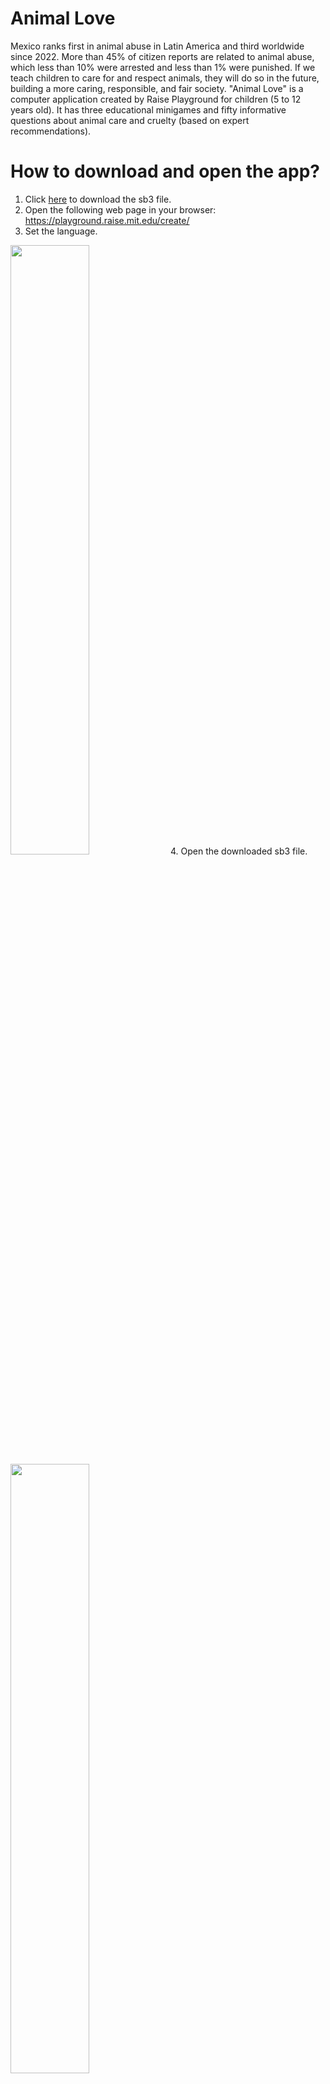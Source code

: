 # Animal Love

Mexico ranks first in animal abuse in Latin America and third worldwide since 2022. More than 45% of citizen reports are related to animal abuse, which less than 10% were arrested and less than 1% were punished. If we teach children to care for and respect animals, they will do so in the future, building a more caring, responsible, and fair society. "Animal Love" is a computer application created by Raise Playground for children (5 to 12 years old). It has three educational minigames and fifty informative questions about animal care and cruelty (based on expert recommendations).

# How to download and open the app?

1. Click <a href="https://github.com/IMClick-Project/Programming/raw/refs/heads/main/Technovation%20Girls/Animal%20Love.sb3" target="_blank">here</a> to download the sb3 file.
2. Open the following web page in your browser: <a href="https://playground.raise.mit.edu/create/" target="_blank">https://playground.raise.mit.edu/create/</a>
3. Set the language.
<img src="https://github.com/IMClick-Project/Programming/blob/main/Technovation%20Girls/Step%203.png" height="50%">
4. Open the downloaded sb3 file.
<img src="https://github.com/IMClick-Project/Programming/blob/main/Technovation%20Girls/Step%2041.png" height="50%">
<img src="https://github.com/IMClick-Project/Programming/blob/main/Technovation%20Girls/Step%2042.png" height="50%">
5. Allow the use of a camera.
<img src="https://github.com/IMClick-Project/Programming/blob/main/Technovation%20Girls/Step%205.png" height="25%">
6. Maximize the screen and click the Go button to start the application.
<img src="https://github.com/IMClick-Project/Programming/blob/main/Technovation%20Girls/Step%2061.png" height="50%">
<img src="https://github.com/IMClick-Project/Programming/blob/main/Technovation%20Girls/Step%2062.png" height="50%">

# More information

* Pitch Video: 
* Technical Video: 
* The sb3 file has documentation about the app programming through comments.

# Attributions and references

## Audiovisual resources

* **canva.com** images, audiovisual effects, and fonts.
* **dafont.com**: Kimberly Geswein.
* **flaticon.com**: frdmn, Gohsantosadrive, jessicurr11, jocularityart, kerismaker, Pixel perfect, SoulGIE, Stickers, Surfsup.Vector, smashingstocks, surang, vectorsmarket15.   
* **freepik.com**: brgfx, freepik, stockgiu, rawpixel.com, user16264697.
* **playground.raise.mit.edu** images and audios.
* **shareicon.net**: arrows.
* **vecteezy.com**: iyikon. 
* **vectorstock.com**: TioDwiyanto.
* **youtube.com**: Adriana Sofia, Freedom Music Library, Magic Footprints, Música Para Videos, Roa: Tema, TV UNAM, x NKS Songs. 
* Arvizu Tovar, L. O., & Téllez Reyes Retana, E. R. (2016). Bienestar Animal en México: Un Panorama Normativo. Universidad Nacional Autónoma de México: Facultad de Medicina Veterinaria y Zootecnia. Mexico City, Mexico.
* Casasola Rivera, W. (2021, February 9). Perros encadenados: el maltrato animal culturalmente aceptado. Hoy En El TEC. **https://www.tec.ac.cr/hoyeneltec/2021/02/09/perros-encadenados-maltrato-animal-culturalmente-aceptado**
* Corridas de toros (2023, May 9). PETA Latino. **https://www.petalatino.com/sobre/nuestros-temas/los-animales-no-son-nuestros-para-usarlos-como-entretenimiento/corridas-de-toros/**
* Freedom from Hunger and Thirst, Dogs & Puppies. (n.d.). RSPCA Kids Education South Australia. **https://kids.rspca.org.au/animal-care/dogs-and-puppies/freedom-from-hunger-and-thirst/**
* Los 17 ODS | ClimatePartner. (n.d.). ClimatePartner. **https://www.climatepartner.com/es/conocimientos/glosario/objetivos-de-desarrollo-sostenible-ods**
* Necesitamos tu firma por ellos. Basta de maltrato y explotación equina. (n.d.). Somos Puentes. **https://app.somospuentes.org/petitions/basta-de-explotacion-y-maltrato-de-caballos**
* NSA - Animal Cruelty - Apps en Google Play. (n.d.). **https://play.google.com/store/apps/details?id=com.ocv.nsaac**
* Pet Rescue Saga - Apps en Google Play. (n.d.). **https://play.google.com/store/apps/details?id=com.king.petrescuesaga&hl=es_419**
* Ramírez García, J. U., Arvizu Tovar, L. O., Soberanis Ramos, O., Sánchez Zamora, L. M., & Téllez Reyes Retana, E. R. (2019). Guía de Animales de Compañía para Dueños Responsables. Universidad Nacional Autónoma de México: Facultad de Medicina Veterinaria y Zootecnia. Mexico City, Mexico.
* VIER PFOTEN International – gemeinnützige Privatstiftung. (2019, March 22). What cruelty feels like for animals themselves. FOUR PAWS International - Animal Welfare Organisation. **https://www.four-paws.org/campaigns-topics/topics/companion-animals/preventcrueltytoanimals/what-cruelty-feels-like-for-animals-themselves**
* Waldhorn, D. R. (2017, March 31). No más jaulas: activismo eficaz contra la explotación animal. ElDiario.es. **https://www.eldiario.es/caballodenietzsche/jaulas-acuerdo-historico-conejos-europeos_132_3489144.html**
* ¿Qué hago si veo maltrato animal? (2020, July 9). Gats I Miau Andorra. **https://gatsimiauandorra.home.blog/que-hago-si-veo-maltrato-animal/**

## Information for videos and questions

* Arvizu Tovar, L. O., Téllez Reyes Retana, E. R. (2016). Bienestar Animal en México: Un Panorama Normativo. Universidad Nacional Autónoma de México: Facultad de Medicina Veterinaria y Zootecnia. Mexico City, Mexico.
* Berlanga, A. (2021, October 9). Resultados sobre el maltrato animal en México. Atlas Del Maltrato Animal / AnimaNaturalis. **https://sinmaltrato.org/maltrato**
* Maldonado, M. M. (2024, June 11). Maltrato animal: Todos somos animales. Corriente Alterna. **https://corrientealterna.unam.mx/reportaje/maltrato-animal-todos-somos-animales/**
* Comisión Nacional de Áreas Naturales Protegidas (2019, October 15). Proclamación de la Declaración Universal de los Derechos de los Animales. Gobierno de México. **https://www.gob.mx/conanp/articulos/proclamacion-de-la-declaracion-universal-de-los-derechos-de-los-animales-223028**
* Partido Verde Ecologista de México. (2023, July 24). LA EDUCACIÓN SOBRE EL CUIDADO y PROTECCIÓN DE LOS ANIMALES FORMARÁ UNA GENERACIÓN MÁS ANIMALISTA EN LA CDMX: CHUCHO SESMA. Partido Verde Ecologista De México. **https://www.partidoverde.org.mx/asamblea-prensa-2/24812-la-educacion-sobre-el-cuidado-y-proteccion-de-los-animales-formara-una-generacion-mas-animalista-en-la-cdmx-chucho-sesma**
* Ramírez García, J. U., Arvizu Tovar, L. O., Soberanis Ramos, O., Sánchez Zamora, L. M., & Téllez Reyes Retana, E. R. (2019). Guía de Animales de Compañía para Dueños Responsables. Universidad Nacional Autónoma de México: Facultad de Medicina Veterinaria y Zootecnia. Mexico City, Mexico.
* The LEGO Foundation. (2018). Aprendizaje a través del juego: Reforzar el aprendizaje a través del juego en los programas de educación en la primera infancia. Fondo de las Naciones Unidas para la Infancia. **https://www.unicef.org/sites/default/files/2019-01/UNICEF-Lego-Foundation-Aprendizaje-a-traves-del-juego.pdf**
* VIER PFOTEN International – gemeinnützige Privatstiftung. (2019, March 21). How to identify cruelty to animals. FOUR PAWS International - Animal Welfare Organisation. **https://www.four-paws.org/campaigns-topics/topics/companion-animals/preventcrueltytoanimals/how-to-identify-cruelty-to-animals**
* VIER PFOTEN International – gemeinnützige Privatstiftung. (2021, May 31). Ways to prevent cruelty to animals. FOUR PAWS International - Animal Welfare Organisation. **https://www.four-paws.org/campaigns-topics/topics/companion-animals/preventcrueltytoanimals/ways-to-prevent-cruelty-to-animals**
* VIER PFOTEN International – gemeinnützige Privatstiftung. (2019, March 22). What cruelty feels like for animals themselves. FOUR PAWS International - Animal Welfare Organisation. **https://www.four-paws.org/campaigns-topics/topics/companion-animals/preventcrueltytoanimals/what-cruelty-feels-like-for-animals-themselves**
* VIER PFOTEN International – gemeinnützige Privatstiftung. (n.d.). What to do, if you recognise abuse of animals? FOUR PAWS International - Animal Welfare Organisation. **https://www.four-paws.org/campaigns-topics/topics/companion-animals/preventcrueltytoanimals/what-to-do-if-you-recognise-abuse-of-animals**
* Vega, A. (2023). Mexico: Overview. Michigan State University College of Law: Animal Legal & Historical Center. **https://www.animallaw.info/intro/mexico**
* Venegas, A. T. C., Medrano, C. B. C., & Berumen, F. L. R. (2025). Comunicación/educación sobre el maltrato animal en la primera infancia. LATAM Revista Latinoamericana De Ciencias Sociales Y Humanidades, 6(2). **https://doi.org/10.56712/latam.v6i2.3643**
